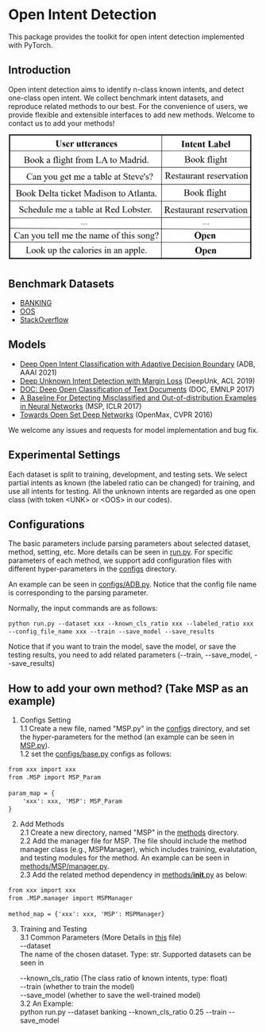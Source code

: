 # Open Intent Detection
This package provides the toolkit for open intent detection implemented with PyTorch.

## Introduction
Open intent detection aims to identify n-class known intents, and detect one-class open intent. We collect benchmark intent datasets, and reproduce related methods to our best. For the convenience of users, we provide flexible and extensible interfaces to add new methods. Welcome to contact us to add your methods!

![Example](figs/open_intent_detection.png "Open Intent Detection:")

## Benchmark Datasets
* [BANKING](https://arxiv.org/pdf/2003.04807.pdf)
* [OOS](https://arxiv.org/pdf/1909.02027.pdf) 
* [StackOverflow](https://aclanthology.org/W15-1509.pdf)

## Models

* [Deep Open Intent Classification with Adaptive Decision Boundary](https://ojs.aaai.org/index.php/AAAI/article/view/17690) (ADB, AAAI 2021)
* [Deep Unknown Intent Detection with Margin Loss](https://aclanthology.org/P19-1548.pdf) (DeepUnk, ACL 2019)
* [DOC: Deep Open Classification of Text Documents](https://aclanthology.org/D17-1314.pdf) (DOC, EMNLP 2017)
* [A Baseline For Detecting Misclassified and Out-of-distribution Examples in Neural Networks](https://arxiv.org/pdf/1610.02136.pdf) (MSP, ICLR 2017) 
* [Towards Open Set Deep Networks](https://openaccess.thecvf.com/content_cvpr_2016/papers/Bendale_Towards_Open_Set_CVPR_2016_paper.pdf) (OpenMax, CVPR 2016)

We welcome any issues and requests for model implementation and bug fix. 

## Experimental Settings
Each dataset is split to training, development, and testing sets. We select partial intents as known (the labeled ratio can be changed) for training, and use all intents for testing. All the unknown intents are regarded as one open class (with token \<UNK> or \<OOS> in our codes).


## Configurations
The basic parameters include parsing parameters about selected dataset, method, setting, etc. More details can be seen in [run.py](./run.py). For specific parameters of each method, we support add configuration files with different hyper-parameters in the [configs](./configs) directory. 

An example can be seen in [configs/ADB.py](./configs/ADB.py). Notice that the config file name is corresponding to the parsing parameter.

Normally, the input commands are as follows:
```
python run.py --dataset xxx --known_cls_ratio xxx --labeled_ratio xxx --config_file_name xxx --train --save_model --save_results
```
Notice that if you want to train the model, save the model, or save the testing results, you need to add related parameters (--train, --save_model, --save_results)

## How to add your own method? (Take MSP as an example)

1. Configs Setting   
1.1 Create a new file, named "MSP.py" in the [configs](./configs) directory, and set the hyper-parameters for the method (an example can be seen in [MSP.py](./configs/MSP.py)).  
1.2 set the [configs/base.py](./configs/base.py) configs as follows:
 
```
from xxx import xxx
from .MSP import MSP_Param

param_map = {
    'xxx': xxx, 'MSP': MSP_Param
}
```
2. Add Methods  
2.1 Create a new directory, named "MSP" in the [methods](./methods) directory.  
2.2 Add the manager file for MSP. The file should include the method manager class (e.g., MSPManager), which includes training, evalutation, and testing modules for the method. An example can be seen in [methods/MSP/manager.py](./methods/MSP/manager.py).  
2.3 Add the related method dependency in [methods/__init__.py](./methods/__init__.py) as below:
```
from xxx import xxx
from .MSP.manager import MSPManager

method_map = {'xxx': xxx, 'MSP': MSPManager}
```

3. Training and Testing  
3.1 Common Parameters (More Details in [this](./configs/base.py) file)    
    --dataset  
    The name of the chosen dataset. Type: str. Supported datasets can be seen in 

    --known_cls_ratio (The class ratio of known intents, type: float)  
    --train (whether to train the model)  
    --save_model (whether to save the well-trained model)  
3.2 An Example:  
    python run.py --dataset banking --known_cls_ratio 0.25 --train --save_model 
    



